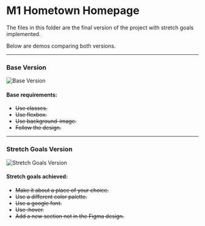 # M1 Hometown Homepage
The files in this folder are the final version of the project with stretch goals implemented. 

Below are demos comparing both versions.

---

### Base Version
![Base Version](demos/base-ver.gif)

#### Base requirements:
- ~~Use classes.~~
- ~~Use flexbox.~~
- ~~Use background-image.~~
- ~~Follow the design.~~
---

### Stretch Goals Version
![Stretch Goals Version](demos/stretch-goals-ver.gif)

#### Stretch goals achieved:
- ~~Make it about a place of your choice.~~
- ~~Use a different color palette.~~
- ~~Use a google font.~~
- ~~Use :hover.~~
- ~~Add a new section not in the Figma design.~~
